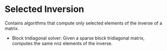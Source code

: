 # Selected Inversion

Contains algorithms that compute only selected elements of the inverse of a matrix.
- Block tridiagonal solver: Given a sparse block tridiagonal matrix, computes the same nnz elements of the inverse.
